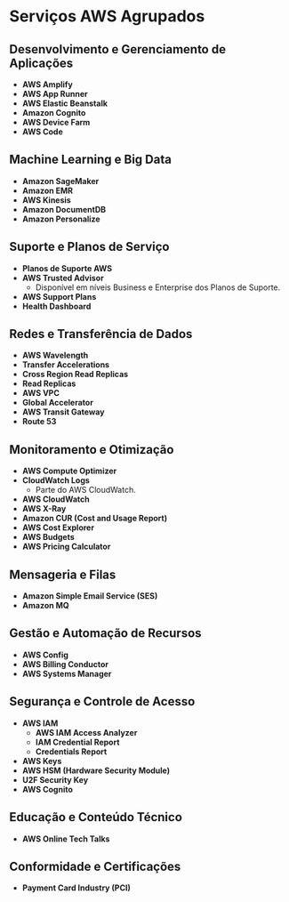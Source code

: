 # Serviços AWS Agrupados

## Desenvolvimento e Gerenciamento de Aplicações

- **AWS Amplify**
- **AWS App Runner**
- **AWS Elastic Beanstalk**
- **Amazon Cognito**
- **AWS Device Farm**
- **AWS Code**

## Machine Learning e Big Data

- **Amazon SageMaker**
- **Amazon EMR**
- **AWS Kinesis**
- **Amazon DocumentDB**
- **Amazon Personalize**

## Suporte e Planos de Serviço

- **Planos de Suporte AWS**
- **AWS Trusted Advisor**
  - Disponível em níveis Business e Enterprise dos Planos de Suporte.
- **AWS Support Plans**
- **Health Dashboard**

## Redes e Transferência de Dados

- **AWS Wavelength**
- **Transfer Accelerations**
- **Cross Region Read Replicas**
- **Read Replicas**
- **AWS VPC**
- **Global Accelerator**
- **AWS Transit Gateway**
- **Route 53**

## Monitoramento e Otimização

- **AWS Compute Optimizer**
- **CloudWatch Logs**
  - Parte do AWS CloudWatch.
- **AWS CloudWatch**
- **AWS X-Ray**
- **Amazon CUR (Cost and Usage Report)**
- **AWS Cost Explorer**
- **AWS Budgets**
- **AWS Pricing Calculator**

## Mensageria e Filas

- **Amazon Simple Email Service (SES)**
- **Amazon MQ**

## Gestão e Automação de Recursos

- **AWS Config**
- **AWS Billing Conductor**
- **AWS Systems Manager**

## Segurança e Controle de Acesso

- **AWS IAM**
  - **AWS IAM Access Analyzer**
  - **IAM Credential Report**
  - **Credentials Report**
- **AWS Keys**
- **AWS HSM (Hardware Security Module)**
- **U2F Security Key**
- **AWS Cognito**

## Educação e Conteúdo Técnico

- **AWS Online Tech Talks**

## Conformidade e Certificações

- **Payment Card Industry (PCI)**
